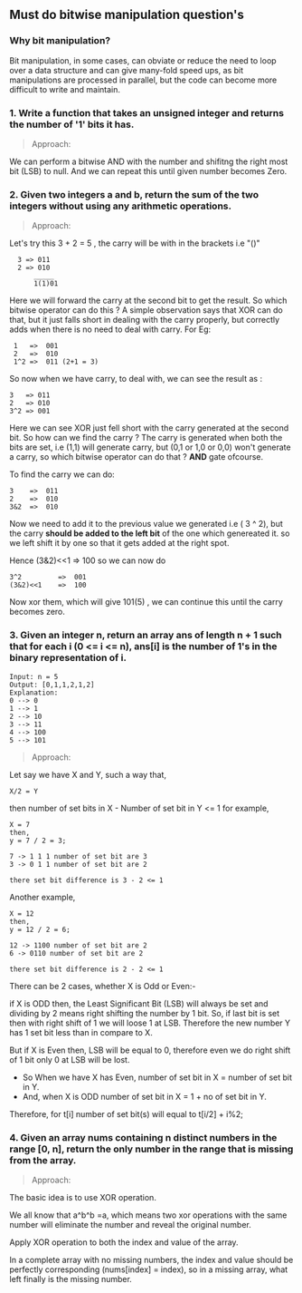 ## Must do bitwise manipulation question's

### Why bit manipulation?
 Bit manipulation, in some cases, can obviate or reduce the need to loop over a data structure and can give many-fold speed ups, as bit manipulations are processed in parallel, but the code can become more difficult to write and maintain.

### 1. **Write a function that takes an unsigned integer and returns the number of '1' bits it has.**
  > Approach:

   We can perform a bitwise AND with the number and shifitng the right most bit (LSB) to null.
   And we can repeat this until given number becomes Zero.
     
### 2. **Given two integers a and b, return the sum of the two integers without using any arithmetic operations.**
  > Approach:

   Let's try this 3 + 2 = 5 , the carry will be with in the brackets i.e "()"
  ```
    3 => 011 
    2 => 010
        _____
        1(1)01
  ```
  Here we will forward the carry at the second bit to get the result.
  So which bitwise operator can do this ? 
  A simple observation says that XOR can do that, but it just falls short in dealing with the carry properly, 
  but correctly adds when there is no need to deal with carry.
  For Eg:
 ```
  1   =>  001 
  2   =>  010 
  1^2 =>  011 (2+1 = 3)
  ```
  So now when we have carry, to deal with, we can see the result as :
  ```
  3   => 011 
  2   => 010 
  3^2 => 001 
  ````
  Here we can see XOR just fell short with the carry generated at the second bit.
  So how can we find the carry ? 
  The carry is generated when both the bits are set, i.e (1,1) will generate carry, 
  but (0,1 or 1,0 or 0,0) won't generate a carry, so which bitwise operator can do that ? 
  **AND** gate ofcourse.

  To find the carry we can do:
  ```
  3    =>  011 
  2    =>  010 
  3&2  =>  010
  ```
  Now we need to add it to the previous value we generated i.e ( 3 ^ 2), 
  but the carry **should be added to the left bit** of the one which genereated it.
  so we left shift it by one so that it gets added at the right spot.

  Hence (3&2)<<1 => 100
  so we can now do
  ```
  3^2         =>  001 
  (3&2)<<1    =>  100
  ```
  Now xor them, which will give 101(5) , we can continue this until the carry becomes zero.
### 3. Given an integer n, return an array ans of length n + 1 such that for each i (0 <= i <= n), ans[i] is the number of 1's in the binary representation of i.
  ```
  Input: n = 5
  Output: [0,1,1,2,1,2]
  Explanation:
  0 --> 0
  1 --> 1
  2 --> 10
  3 --> 11
  4 --> 100
  5 --> 101
  ```
 > Approach:

  Let say we have X and Y, such a way that,
  ```
  X/2 = Y
  ```
 then number of set bits in X - Number of set bit in Y <= 1
 for example,
 ```
 X = 7
 then, 
 y = 7 / 2 = 3;

 7 -> 1 1 1 number of set bit are 3
 3 -> 0 1 1 number of set bit are 2

 there set bit difference is 3 - 2 <= 1
 ```
 Another example,
 ```
 X = 12
 then,
 y = 12 / 2 = 6;

 12 -> 1100 number of set bit are 2
 6 -> 0110 number of set bit are 2

 there set bit difference is 2 - 2 <= 1
 ```
 There can be 2 cases, whether X is Odd or Even:-

 if X is ODD then, the Least Significant Bit (LSB) will always be set and dividing by 2 means right shifting the number by 1 bit.
 So, if last bit is set then with right shift of 1 we will loose 1 at LSB.
 Therefore the new number Y has 1 set bit less than in compare to X.
 
 But if X is Even then, LSB will be equal to 0, therefore even we do right shift of 1 bit only 0 at LSB will be lost.
 
 - So When we have X has Even, number of set bit in X = number of set bit in Y.
 - And, when X is ODD number of set bit in X = 1 + no of set bit in Y.

 Therefore, for t\[i] number of set bit(s) will equal to t\[i/2] + i%2;
 
### 4. Given an array nums containing n distinct numbers in the range \[0, n], return the only number in the range that is missing from the array.
 > Approach:
 
 The basic idea is to use XOR operation. 
 
 We all know that a^b^b =a, which means two xor operations with the same number will eliminate the number and reveal the original number.
 
 Apply XOR operation to both the index and value of the array. 
 
 In a complete array with no missing numbers, the index and value should be perfectly corresponding (nums\[index] = index), so in a missing array, what left  finally is the missing number.

 
